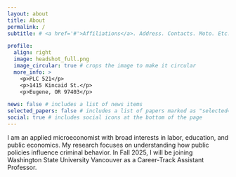 ```yaml
---
layout: about
title: About
permalink: /
subtitle: # <a href='#'>Affiliations</a>. Address. Contacts. Moto. Etc.

profile:
  align: right
  image: headshot_full.png
  image_circular: true # crops the image to make it circular
  more_info: >
    <p>PLC 521</p>
    <p>1415 Kincaid St.</p>
    <p>Eugene, OR 97403</p>

news: false # includes a list of news items
selected_papers: false # includes a list of papers marked as "selected={true}"
social: true # includes social icons at the bottom of the page
---
```


I am an applied microeconomist with broad interests in labor, education, and public economics. My research focuses on understanding how public policies influence criminal behavior. In Fall 2025, I will be joining Washington State University Vancouver as a Career-Track Assistant Professor.

